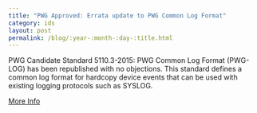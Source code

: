 ```yaml
---
title: "PWG Approved: Errata update to PWG Common Log Format"
category: ids
layout: post
permalink: /blog/:year-:month-:day-:title.html
---
```


PWG Candidate Standard 5110.3-2015: PWG Common Log Format (PWG-LOG) has been republished with no objections. This standard defines a common log format for hardcopy device events that can be used with existing logging protocols such as SYSLOG.

<a class="btn btn-secondary btn-sm" href="http://www.pwg.org/pipermail/pwg-announce/2015/003677.html">More Info</a>
